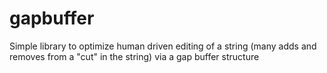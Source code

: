 # gapbuffer

Simple library to optimize human driven editing of a string (many adds and removes from a "cut" in the string) via a gap buffer structure

